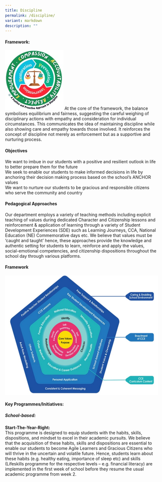 ```yaml
---
title: Discipline
permalink: /discipline/
variant: markdown
description: ""
---
```

#### Framework:
![Discipline Framework](/images/Discipline/Discipline_Framework.jpg)
At the core of the framework, the balance symbolises equilibrium and fairness, suggesting the careful weighing of disciplinary actions with empathy and consideration for individual circumstances. This communicates the idea of maintaining discipline while also showing care and empathy towards those involved. It reinforces the concept of discipline not merely as enforcement but as a supportive and nurturing process. 
#### Objectives

We want to imbue in our students with a positive and resilient outlook in life to better prepare them for the future<br>
We seek to enable our students to make informed decisions in life by anchoring their decision making process based on the school’s ANCHOR values<br>
We want to nurture our students to be gracious and responsible citizens who serve the community and country

#### Pedagogical Approaches

Our department employs a variety of teaching methods including explicit teaching of values during dedicated Character and Citizenship lessons and reinforcement &amp; application of learning through a variety of Student Development Experiences (SDE) such as Learning Journeys, CCA, National Education (NE) Commemorative days etc. We believe that values must be ‘caught and taught’ hence, these approaches provide the knowledge and authentic setting for students to learn, reinforce and apply the values, social-emotional competencies, and citizenship dispositions throughout the school day through various platforms.

#### Framework

![The CCE 2021 Curriculum Frame](/images/Curriculum/CCE/The_CCE_2021_Curriculum_Frame.jpg)

#### Key Programmes/Initiatives:

##### School-based:
**Start-The-Year-Right:**<br> This programme is designed to equip students with the habits, skills, dispositions, and mindset to excel in their academic pursuits. We believe that the acquisition of these habits, skills and dispositions are essential to enable our students to become Agile Learners and Gracious Citizens who will thrive in the uncertain and volatile future. Hence, students learn about these habits (e.g. healthy eating, importance of sleep etc) and skills (Lifeskills programme for the respective levels – e.g. financial literacy) are implemented in the first week of school before they resume the usual academic programme from week 2. 

